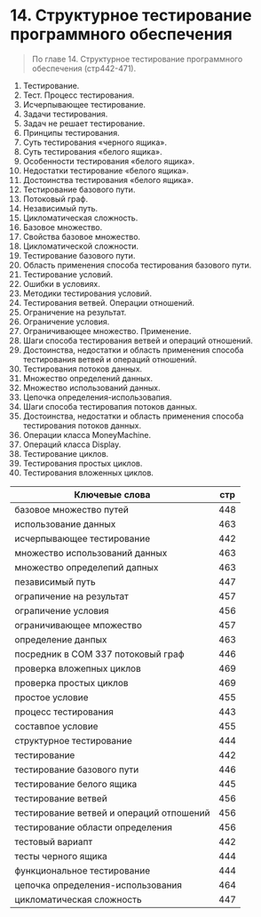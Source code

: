 # 14. Структурное тестирование программного обеспечения
> По главе 14. Структурное тестирование программного обеспечения (стр442-471).

1. Тестирование.
2. Тест. Процесс тестирования.
3. Исчерпывающее тестирование.
4. Задачи тестирования.
5. Задач не решает тестирование.
6. Принципы тестирования.
7. Суть тестирования «черного ящика».
8. Суть тестирования «белого ящика».
9. Особенности тестирования «белого ящика».
10. Недостатки тестирование «белого ящика».
11. Достоинства тестирования «белого ящика».
12. Тестирование базового пути.
13. Потоковый граф.
14. Независимый путь.
15. Цикломатическая сложность.
16. Базовое множество.
17. Свойства базовое множество.
18. Цикломатической сложности.
19. Тестирование базового пути.
20. Область применения способа тестирования базового пути.
21. Тестирование условий.
22. Ошибки в условиях.
23. Методики тестирования условий.
24. Тестирования ветвей. Операции отношений.
25. Ограничение на результат.
26. Ограничение условия.
27. Ограничивающее множество. Применение.
28. Шаги способа тестирования ветвей и операций отношений.
29. Достоинства, недостатки и область применения способа тестирования ветвей и операций отношений.
30. Тестирования потоков данных.
31. Множество определений данных.
32. Множество использований данных.
33. Цепочка определения-использовапия.
34. Шаги способа тестировапия потоков данных.
35. Достоинства, недостатки и область применения способа тестирования потоков данных.
36. Операции класса MoneyMachine.
37. Операций класса Display.
38. Тестирование циклов.
39. Тестирования простых циклов.
40. Тестирования вложенных циклов. 

Ключевые слова | стр
-----|-----
базовое множество путей 				|				448
использование данных 					|				463
исчерпывающее тестирование 			|				442
множество	использований данных 		|					463
множество	определепий дапных 			|				463
пезависимый путь  				|					447
ограпичение	на результат 			|				457
ограпичение	условия 			|					456
ограничивающее мпожество  		|					457
определение	данпых 				|				463
посредник в СОМ 337 потоковый граф  		|				446
проверка	вложепных циклов 			|				469
проверка	простых циклов  			|					469
простое	условие  				|					455
процесс	тестирования  			|					443
составпое условие 				|					455
структурное тестирование  			|					444
тестирование 					|					442
тестирование 	базового пути 			|				446
тестирование 	белого ящика 			|				445
тестирование 	ветвей  			|					456
тестирование 	ветвей 	и операций отпошений 		|		456
тестирование 	области определения 			|			456
тестовый вариапт  					|				442
тесты	черного ящика  				|					444
функциональное тестирование  			|				444
цепочка определения-использования  				|		464
цикломатическая сложность 				|				447
